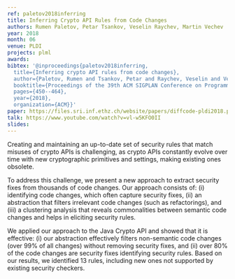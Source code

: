 ```yaml
---
ref: paletov2018inferring
title: Inferring Crypto API Rules from Code Changes
authors: Rumen Paletov, Petar Tsankov, Veselin Raychev, Martin Vechev
year: 2018
month: 06
venue: PLDI
projects: plml
awards:
bibtex: '@inproceedings{paletov2018inferring,
  title={Inferring crypto API rules from code changes},
  author={Paletov, Rumen and Tsankov, Petar and Raychev, Veselin and Vechev, Martin},
  booktitle={Proceedings of the 39th ACM SIGPLAN Conference on Programming Language Design and Implementation},
  pages={450--464},
  year={2018},
  organization={ACM}}'
paper: https://files.sri.inf.ethz.ch/website/papers/diffcode-pldi2018.pdf
talk: https://www.youtube.com/watch?v=vl-w5KFO0II
slides: 
---
```


Creating and maintaining an up-to-date set of security rules that match misuses of crypto APIs is challenging, as crypto APIs constantly evolve over time with new cryptographic primitives and settings, making existing ones obsolete.

To address this challenge, we present a new approach to extract security fixes from thousands of code changes. Our approach consists of: (i) identifying code changes, which often capture security fixes, (ii) an abstraction that filters irrelevant code changes (such as refactorings), and (iii) a clustering analysis that reveals commonalities between semantic code changes and helps in eliciting security rules.

We applied our approach to the Java Crypto API and showed that it is effective: (i) our abstraction effectively filters non-semantic code changes (over 99% of all changes) without removing security fixes, and (ii) over 80% of the code changes are security fixes identifying security rules. Based on our results, we identified 13 rules, including new ones not supported by existing security checkers.

